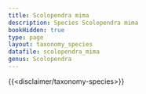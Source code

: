 ```yaml
---
title: Scolopendra mima
description: Species Scolopendra mima
bookHidden: true
type: page
layout: taxonomy_species
datafile: scolopendra_mima
genus: Scolopendra
---
```


{{<disclaimer/taxonomy-species>}}